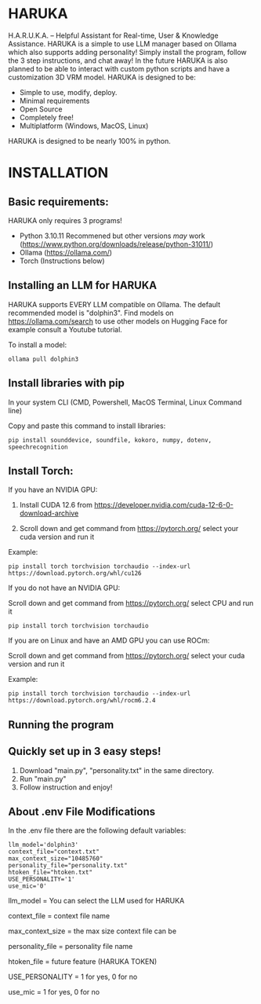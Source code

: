 # HARUKA
H.A.R.U.K.A. – Helpful Assistant for Real-time, User &amp; Knowledge Assistance. HARUKA is a simple to use LLM manager based on Ollama which also supports adding personality! Simply install the program, follow the 3 step instructions, and chat away! In the future HARUKA is also planned to be able to interact with custom python scripts and have a customization 3D VRM model.
HARUKA is designed to be:

- Simple to use, modify, deploy.
- Minimal requirements
- Open Source
- Completely free!
- Multiplatform (Windows, MacOS, Linux)

HARUKA is designed to be nearly 100% in python.
# INSTALLATION

## Basic requirements:
HARUKA only requires 3 programs!

- Python 3.10.11 Recommened but other versions *may* work (https://www.python.org/downloads/release/python-31011/)
- Ollama (https://ollama.com/)
- Torch (Instructions below)

## Installing an LLM for HARUKA

HARUKA supports EVERY LLM compatible on Ollama. The default recommended model is "dolphin3". Find models on https://ollama.com/search to use other models on Hugging Face for example consult a Youtube tutorial.

To install a model:
```
ollama pull dolphin3
```

## Install libraries with pip

In your system CLI (CMD, Powershell, MacOS Terminal, Linux Command line)

Copy and paste this command to install libraries:
```
pip install sounddevice, soundfile, kokoro, numpy, dotenv, speechrecognition
```

## Install Torch:

If you have an NVIDIA GPU:

1. Install CUDA 12.6 from https://developer.nvidia.com/cuda-12-6-0-download-archive

2. Scroll down and get command from https://pytorch.org/ select your cuda version and run it

Example:
```
pip install torch torchvision torchaudio --index-url https://download.pytorch.org/whl/cu126
```

If you do not have an NVIDIA GPU:

Scroll down and get command from https://pytorch.org/ select CPU and run it
```
pip install torch torchvision torchaudio
```

If you are on Linux and have an AMD GPU you can use ROCm:

Scroll down and get command from https://pytorch.org/ select your cuda version and run it

Example:
```
pip install torch torchvision torchaudio --index-url https://download.pytorch.org/whl/rocm6.2.4
```


## Running the program

## Quickly set up in 3 easy steps!

1. Download "main.py", "personality.txt" in the same directory.
2. Run "main.py"
3. Follow instruction and enjoy!
## About .env File Modifications

In the .env file there are the following default variables:

```
llm_model='dolphin3'
context_file="context.txt"
max_context_size="10485760"
personality_file="personality.txt"
htoken_file="htoken.txt"
USE_PERSONALITY='1'
use_mic='0'
```

llm_model = You can select the LLM used for HARUKA

context_file = context file name

max_context_size = the max size context file can be

personality_file = personality file name

htoken_file = future feature (HARUKA TOKEN)

USE_PERSONALITY = 1 for yes, 0 for no

use_mic = 1 for yes, 0 for no

